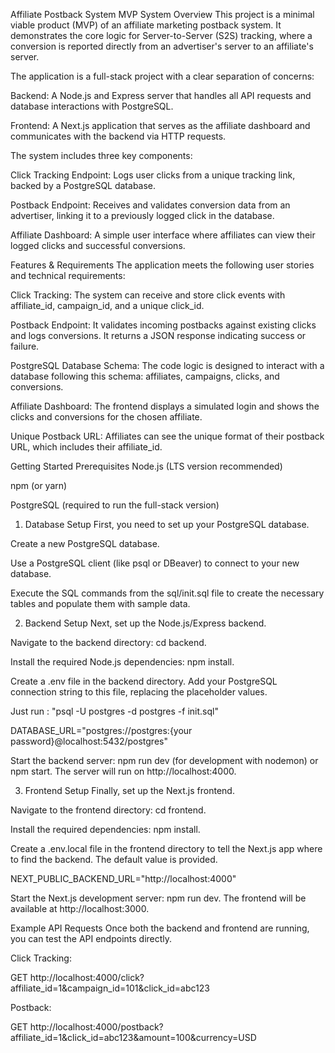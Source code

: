 Affiliate Postback System MVP
System Overview
This project is a minimal viable product (MVP) of an affiliate marketing postback system. It demonstrates the core logic for Server-to-Server (S2S) tracking, where a conversion is reported directly from an advertiser's server to an affiliate's server.

The application is a full-stack project with a clear separation of concerns:

Backend: A Node.js and Express server that handles all API requests and database interactions with PostgreSQL.

Frontend: A Next.js application that serves as the affiliate dashboard and communicates with the backend via HTTP requests.

The system includes three key components:

Click Tracking Endpoint: Logs user clicks from a unique tracking link, backed by a PostgreSQL database.

Postback Endpoint: Receives and validates conversion data from an advertiser, linking it to a previously logged click in the database.

Affiliate Dashboard: A simple user interface where affiliates can view their logged clicks and successful conversions.

Features & Requirements
The application meets the following user stories and technical requirements:

Click Tracking: The system can receive and store click events with affiliate_id, campaign_id, and a unique click_id.

Postback Endpoint: It validates incoming postbacks against existing clicks and logs conversions. It returns a JSON response indicating success or failure.

PostgreSQL Database Schema: The code logic is designed to interact with a database following this schema: affiliates, campaigns, clicks, and conversions.

Affiliate Dashboard: The frontend displays a simulated login and shows the clicks and conversions for the chosen affiliate.

Unique Postback URL: Affiliates can see the unique format of their postback URL, which includes their affiliate_id.

Getting Started
Prerequisites
Node.js (LTS version recommended)

npm (or yarn)

PostgreSQL (required to run the full-stack version)

1. Database Setup
   First, you need to set up your PostgreSQL database.

Create a new PostgreSQL database.

Use a PostgreSQL client (like psql or DBeaver) to connect to your new database.

Execute the SQL commands from the sql/init.sql file to create the necessary tables and populate them with sample data.

2. Backend Setup
   Next, set up the Node.js/Express backend.

Navigate to the backend directory: cd backend.

Install the required Node.js dependencies: npm install.

Create a .env file in the backend directory. Add your PostgreSQL connection string to this file, replacing the placeholder values.

Just run : "psql -U postgres -d postgres -f init.sql"

DATABASE_URL="postgres://postgres:{your password}@localhost:5432/postgres"

Start the backend server: npm run dev (for development with nodemon) or npm start. The server will run on http://localhost:4000.

3. Frontend Setup
   Finally, set up the Next.js frontend.

Navigate to the frontend directory: cd frontend.

Install the required dependencies: npm install.

Create a .env.local file in the frontend directory to tell the Next.js app where to find the backend. The default value is provided.

NEXT_PUBLIC_BACKEND_URL="http://localhost:4000"

Start the Next.js development server: npm run dev. The frontend will be available at http://localhost:3000.

Example API Requests
Once both the backend and frontend are running, you can test the API endpoints directly.

Click Tracking:

GET http://localhost:4000/click?affiliate_id=1&campaign_id=101&click_id=abc123

Postback:

GET http://localhost:4000/postback?affiliate_id=1&click_id=abc123&amount=100&currency=USD
